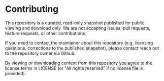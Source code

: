 # Contributing

This repository is a curated, read-only snapshot published for public viewing and download only.
We are not accepting issues, pull requests, feature requests, or other contributions.

If you need to contact the maintainer about this repository (e.g. licensing questions, corrections to the published snapshot), please contact reach out to the repository owner via Github.

By viewing or downloading content from this repository you agree to the license terms in LICENSE (or "All rights reserved" if no license file is provided).
